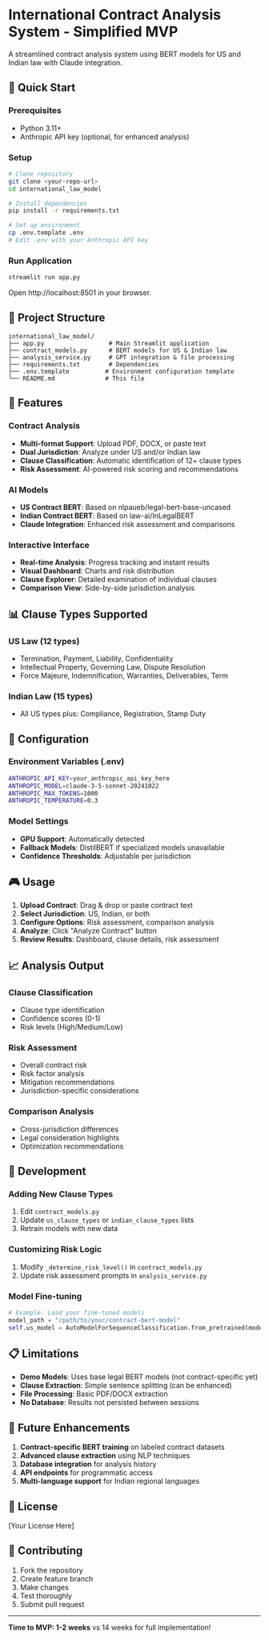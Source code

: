 # International Contract Analysis System - Simplified MVP

A streamlined contract analysis system using BERT models for US and Indian law with Claude integration.

## 🚀 Quick Start

### Prerequisites
- Python 3.11+
- Anthropic API key (optional, for enhanced analysis)

### Setup
```bash
# Clone repository
git clone <your-repo-url>
cd international_law_model

# Install dependencies
pip install -r requirements.txt

# Set up environment
cp .env.template .env
# Edit .env with your Anthropic API key
```

### Run Application
```bash
streamlit run app.py
```

Open http://localhost:8501 in your browser.

## 📁 Project Structure

```
international_law_model/
├── app.py                  # Main Streamlit application
├── contract_models.py      # BERT models for US & Indian law
├── analysis_service.py     # GPT integration & file processing
├── requirements.txt        # Dependencies
├── .env.template          # Environment configuration template
└── README.md              # This file
```

## 🎯 Features

### Contract Analysis
- **Multi-format Support**: Upload PDF, DOCX, or paste text
- **Dual Jurisdiction**: Analyze under US and/or Indian law
- **Clause Classification**: Automatic identification of 12+ clause types
- **Risk Assessment**: AI-powered risk scoring and recommendations

### AI Models
- **US Contract BERT**: Based on nlpaueb/legal-bert-base-uncased
- **Indian Contract BERT**: Based on law-ai/InLegalBERT  
- **Claude Integration**: Enhanced risk assessment and comparisons

### Interactive Interface
- **Real-time Analysis**: Progress tracking and instant results
- **Visual Dashboard**: Charts and risk distribution
- **Clause Explorer**: Detailed examination of individual clauses
- **Comparison View**: Side-by-side jurisdiction analysis

## 📊 Clause Types Supported

### US Law (12 types)
- Termination, Payment, Liability, Confidentiality
- Intellectual Property, Governing Law, Dispute Resolution
- Force Majeure, Indemnification, Warranties, Deliverables, Term

### Indian Law (15 types)  
- All US types plus: Compliance, Registration, Stamp Duty

## 🔧 Configuration

### Environment Variables (.env)
```bash
ANTHROPIC_API_KEY=your_anthropic_api_key_here
ANTHROPIC_MODEL=claude-3-5-sonnet-20241022
ANTHROPIC_MAX_TOKENS=1000
ANTHROPIC_TEMPERATURE=0.3
```

### Model Settings
- **GPU Support**: Automatically detected
- **Fallback Models**: DistilBERT if specialized models unavailable
- **Confidence Thresholds**: Adjustable per jurisdiction

## 🎮 Usage

1. **Upload Contract**: Drag & drop or paste contract text
2. **Select Jurisdiction**: US, Indian, or both
3. **Configure Options**: Risk assessment, comparison analysis
4. **Analyze**: Click "Analyze Contract" button
5. **Review Results**: Dashboard, clause details, risk assessment

## 📈 Analysis Output

### Clause Classification
- Clause type identification
- Confidence scores (0-1)
- Risk levels (High/Medium/Low)

### Risk Assessment  
- Overall contract risk
- Risk factor analysis
- Mitigation recommendations
- Jurisdiction-specific considerations

### Comparison Analysis
- Cross-jurisdiction differences
- Legal consideration highlights
- Optimization recommendations

## 🔨 Development

### Adding New Clause Types
1. Edit `contract_models.py`
2. Update `us_clause_types` or `indian_clause_types` lists
3. Retrain models with new data

### Customizing Risk Logic
1. Modify `_determine_risk_level()` in `contract_models.py`
2. Update risk assessment prompts in `analysis_service.py`

### Model Fine-tuning
```python
# Example: Load your fine-tuned models
model_path = "/path/to/your/contract-bert-model"
self.us_model = AutoModelForSequenceClassification.from_pretrained(model_path)
```

## 📋 Limitations

- **Demo Models**: Uses base legal BERT models (not contract-specific yet)
- **Clause Extraction**: Simple sentence splitting (can be enhanced)
- **File Processing**: Basic PDF/DOCX extraction
- **No Database**: Results not persisted between sessions

## 🚀 Future Enhancements

1. **Contract-specific BERT training** on labeled contract datasets
2. **Advanced clause extraction** using NLP techniques  
3. **Database integration** for analysis history
4. **API endpoints** for programmatic access
5. **Multi-language support** for Indian regional languages

## 📝 License

[Your License Here]

## 🤝 Contributing

1. Fork the repository
2. Create feature branch
3. Make changes  
4. Test thoroughly
5. Submit pull request

---

**Time to MVP: 1-2 weeks** vs 14 weeks for full implementation!
